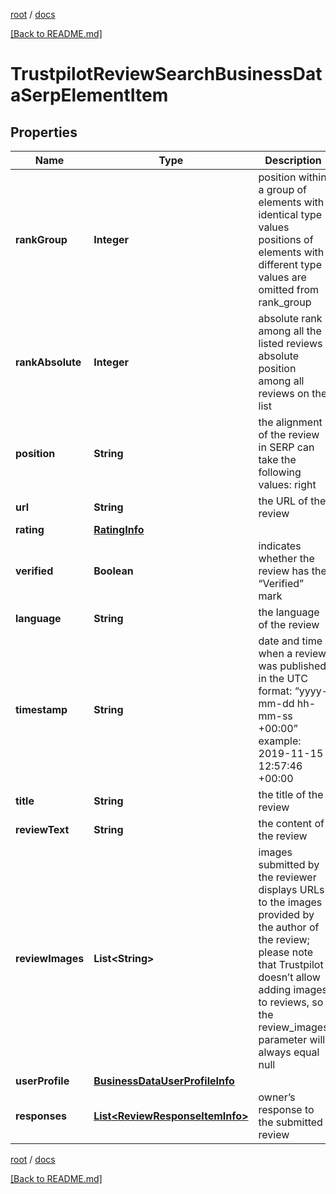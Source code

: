 [root](./../ "root") / [docs](./ "docs")

[[Back to README.md]](./../README.md "[Back to README.md]")

# TrustpilotReviewSearchBusinessDataSerpElementItem

## Properties

| Name | Type | Description | Notes |
|------------ | ------------- | ------------- | -------------|
|**rankGroup** | **Integer** | position within a group of elements with identical type values positions of elements with different type values are omitted from rank_group |  [optional] |
|**rankAbsolute** | **Integer** | absolute rank among all the listed reviews absolute position among all reviews on the list |  [optional] |
|**position** | **String** | the alignment of the review in SERP can take the following values: right |  [optional] |
|**url** | **String** | the URL of the review |  [optional] |
|**rating** | [**RatingInfo**](RatingInfo.md) |  |  [optional] |
|**verified** | **Boolean** | indicates whether the review has the “Verified” mark |  [optional] |
|**language** | **String** | the language of the review |  [optional] |
|**timestamp** | **String** | date and time when a review was published in the UTC format: “yyyy-mm-dd hh-mm-ss +00:00” example: 2019-11-15 12:57:46 +00:00 |  [optional] |
|**title** | **String** | the title of the review |  [optional] |
|**reviewText** | **String** | the content of the review |  [optional] |
|**reviewImages** | **List&lt;String&gt;** | images submitted by the reviewer displays URLs to the images provided by the author of the review; please note that Trustpilot doesn’t allow adding images to reviews, so the review_images parameter will always equal null |  [optional] |
|**userProfile** | [**BusinessDataUserProfileInfo**](BusinessDataUserProfileInfo.md) |  |  [optional] |
|**responses** | [**List&lt;ReviewResponseItemInfo&gt;**](ReviewResponseItemInfo.md) | owner’s response to the submitted review |  [optional] |

[root](./../ "root") / [docs](./ "docs")

[[Back to README.md]](./../README.md "[Back to README.md]")